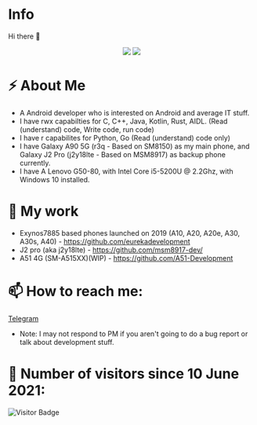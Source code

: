 # Info
 Hi there 👋
<p align="center">
 <img src="https://raw.githubusercontent.com/roynatech2544/readme-generator/master/generated/languages.svg"/>
 <img src="https://raw.githubusercontent.com/roynatech2544/readme-generator/master/generated/overview.svg"/>
</p>

# ⚡ About Me
- A Android developer who is interested on Android and average IT stuff.
- I have rwx capabilties for C, C++, Java, Kotlin, Rust, AIDL. (Read (understand) code, Write code, run code)
- I have r capabilites for Python, Go (Read (understand) code only)
- I have Galaxy A90 5G (r3q - Based on SM8150) as my main phone, and Galaxy J2 Pro (j2y18lte - Based on MSM8917) as backup phone currently.
- I have A Lenovo G50-80, with Intel Core i5-5200U @ 2.2Ghz, with Windows 10 installed.

# 🔭 My work
- Exynos7885 based phones launched on 2019 (A10, A20, A20e, A30, A30s, A40) - https://github.com/eurekadevelopment
- J2 pro (aka j2y18lte) - https://github.com/msm8917-dev/
- A51 4G (SM-A515XX)(WIP) - https://github.com/A51-Development
 
# 📫 How to reach me:
[Telegram](https://t.me/roynatech)
- Note: I may not respond to PM if you aren't going to do a bug report or talk about development stuff.

# 🤔 Number of visitors since 10 June 2021:
![Visitor Badge](https://visitor-badge.laobi.icu/badge?page_id=roynatech2544.roynatech2544)
